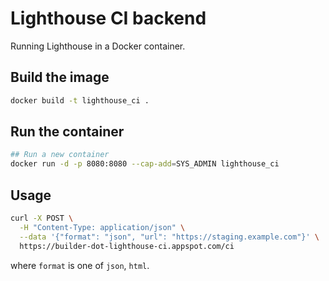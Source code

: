 # Lighthouse CI backend

Running Lighthouse in a Docker container.

## Build the image

```bash
docker build -t lighthouse_ci .
```

## Run the container

```bash
## Run a new container
docker run -d -p 8080:8080 --cap-add=SYS_ADMIN lighthouse_ci
```

## Usage

```bash
curl -X POST \
  -H "Content-Type: application/json" \
  --data '{"format": "json", "url": "https://staging.example.com"}' \
  https://builder-dot-lighthouse-ci.appspot.com/ci
```

where `format` is one of `json`, `html`.
